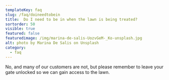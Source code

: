 ```yaml
---
templateKey: faq
slug: /faq/doineedtobein
title:  Do I need to be in when the lawn is being treated?
sortorder: 50
visible: true
featured: false
featuredimage: /img/marina-de-salis-UozvGeM-_Ko-unsplash.jpg
alt: photo by Marina De Salis on Unsplash
category:
  - faq
---
```


No, and many of our customers are not, but please remember to leave your gate unlocked so we can gain access to the lawn.